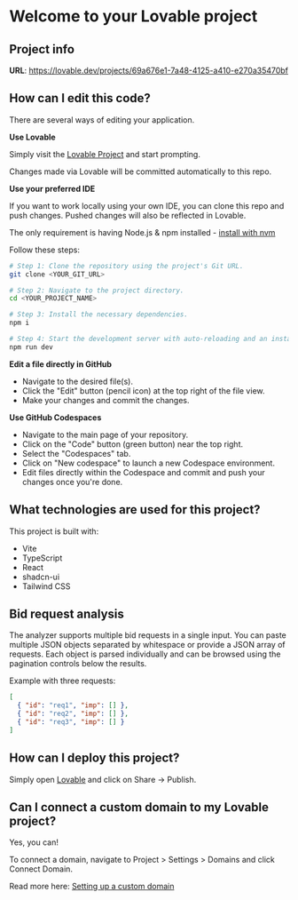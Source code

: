 # Welcome to your Lovable project

## Project info

**URL**: https://lovable.dev/projects/69a676e1-7a48-4125-a410-e270a35470bf

## How can I edit this code?

There are several ways of editing your application.

**Use Lovable**

Simply visit the [Lovable Project](https://lovable.dev/projects/69a676e1-7a48-4125-a410-e270a35470bf) and start prompting.

Changes made via Lovable will be committed automatically to this repo.

**Use your preferred IDE**

If you want to work locally using your own IDE, you can clone this repo and push changes. Pushed changes will also be reflected in Lovable.

The only requirement is having Node.js & npm installed - [install with nvm](https://github.com/nvm-sh/nvm#installing-and-updating)

Follow these steps:

```sh
# Step 1: Clone the repository using the project's Git URL.
git clone <YOUR_GIT_URL>

# Step 2: Navigate to the project directory.
cd <YOUR_PROJECT_NAME>

# Step 3: Install the necessary dependencies.
npm i

# Step 4: Start the development server with auto-reloading and an instant preview.
npm run dev
```

**Edit a file directly in GitHub**

- Navigate to the desired file(s).
- Click the "Edit" button (pencil icon) at the top right of the file view.
- Make your changes and commit the changes.

**Use GitHub Codespaces**

- Navigate to the main page of your repository.
- Click on the "Code" button (green button) near the top right.
- Select the "Codespaces" tab.
- Click on "New codespace" to launch a new Codespace environment.
- Edit files directly within the Codespace and commit and push your changes once you're done.

## What technologies are used for this project?

This project is built with:

- Vite
- TypeScript
- React
- shadcn-ui
- Tailwind CSS

## Bid request analysis

The analyzer supports multiple bid requests in a single input. You can paste
multiple JSON objects separated by whitespace or provide a JSON array of
requests. Each object is parsed individually and can be browsed using the
pagination controls below the results.

Example with three requests:

```json
[
  { "id": "req1", "imp": [] },
  { "id": "req2", "imp": [] },
  { "id": "req3", "imp": [] }
]
```

## How can I deploy this project?

Simply open [Lovable](https://lovable.dev/projects/69a676e1-7a48-4125-a410-e270a35470bf) and click on Share -> Publish.

## Can I connect a custom domain to my Lovable project?

Yes, you can!

To connect a domain, navigate to Project > Settings > Domains and click Connect Domain.

Read more here: [Setting up a custom domain](https://docs.lovable.dev/tips-tricks/custom-domain#step-by-step-guide)
